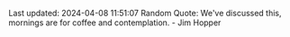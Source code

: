 Last updated: 2024-04-08 11:51:07
Random Quote: We've discussed this, mornings are for coffee and contemplation. - Jim Hopper